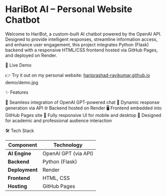 # HariBot AI – Personal Website Chatbot

Welcome to HariBot, a custom-built AI chatbot powered by the OpenAI API. Designed to provide intelligent responses, streamline information access, and enhance user engagement, this project integrates Python (Flask) backend with a responsive HTML/CSS frontend hosted via GitHub Pages, and deployed on Render.

🚀 Live Demo

👉 Try it out on my personal website:
[hariprashad-ravikumar.github.io
](https://hariprashad-ravikumar.github.io/)
demo/demo.jpg


✨ Features

🔗 Seamless integration of OpenAI GPT-powered chat
🧠 Dynamic response generation via API
🌐 Backend hosted on Render
🖥️ Frontend embedded into GitHub Pages site
📱 Fully responsive UI for mobile and desktop
🎯 Designed for academic and professional audience interaction


🛠️ Tech Stack

| Component      | Technology           |
| -------------- | -------------------- |
| **AI Engine**  | OpenAI GPT (via API) |
| **Backend**    | Python (Flask)       |
| **Deployment** | Render               |
| **Frontend**   | HTML, CSS            |
| **Hosting**    | GitHub Pages         |


